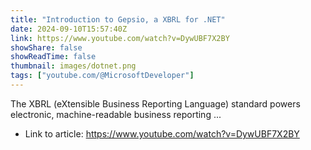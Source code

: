 ```yaml
---
title: "Introduction to Gepsio, a XBRL for .NET"
date: 2024-09-10T15:57:40Z
link: https://www.youtube.com/watch?v=DywUBF7X2BY
showShare: false
showReadTime: false
thumbnail: images/dotnet.png
tags: ["youtube.com/@MicrosoftDeveloper"]
---
```

The XBRL (eXtensible Business Reporting Language) standard powers electronic, machine-readable business reporting ...

- Link to article: https://www.youtube.com/watch?v=DywUBF7X2BY